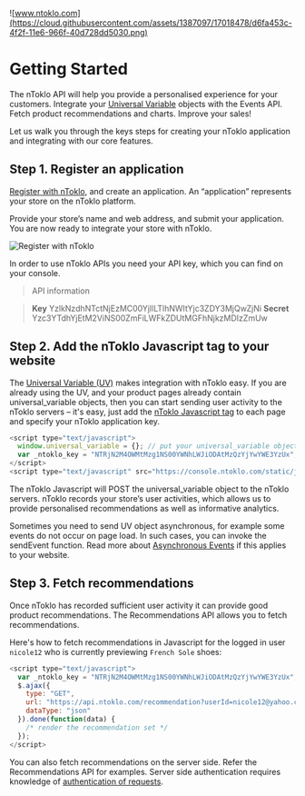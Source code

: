 ![www.ntoklo.com](https://cloud.githubusercontent.com/assets/1387097/17018478/d6fa453c-4f2f-11e6-966f-40d728dd5030.png)

# Getting Started

The nToklo API will help you provide a personalised experience for your customers. Integrate your [Universal Variable](http://docs.qubitproducts.com/uv/intro/) objects with the Events API. Fetch product recommendations and charts. Improve your sales!

Let us walk you through the keys steps for creating your nToklo application and integrating with our core features.

## Step 1. Register an application
[Register with nToklo](http://console.ntoklo.com/register), and create an application. An “application” represents your store on the nToklo platform.

Provide your store’s name and web address, and submit your application. You are now ready to integrate your store with nToklo.

![Register with nToklo](https://cloud.githubusercontent.com/assets/1387097/17016906/20acf276-4f29-11e6-8ad7-b805a9c71873.gif)

In order to use nToklo APIs you need your API key, which you can find on your console.

> API information

> **Key**  YzlkNzdhNTctNjEzMC00YjllLTlhNWItYjc3ZDY3MjQwZjNi
>**Secret** Yzc3YTdhYjEtM2ViNS00ZmFiLWFkZDUtMGFhNjkzMDIzZmUw

## Step 2. Add the nToklo Javascript tag to your website
The [Universal Variable (UV)]((http://docs.qubitproducts.com/uv/intro/)) makes integration with nToklo easy. If you are already using the UV, and your product pages already contain universal_variable objects, then you can start sending user activity to the nToklo servers – it's easy, just add the [nToklo Javascript tag](/doc/api/js.md) to each page and specify your nToklo application key.

```javascript
<script type="text/javascript">
  window.universal_variable = {}; // put your universal_variable object here
  var _ntoklo_key = "NTRjN2M4OWMtMzg1NS00YWNhLWJiODAtMzQzYjYwYWE3YzUx";
</script>
<script type="text/javascript" src="https://console.ntoklo.com/static/js/ntoklo.js"></script>
```

The nToklo Javascript will POST the universal_variable object to the nToklo servers. nToklo records your store’s user activities, which allows us to provide personalised recommendations as well as informative analytics.

Sometimes you need to send UV object asynchronous, for example some events do not occur on page load. In such cases, you can invoke the sendEvent function. Read more about [Asynchronous Events](async_events.md) if this applies to your website.

## Step 3. Fetch recommendations
Once nToklo has recorded sufficient user activity it can provide good product recommendations. The Recommendations API allows you to fetch recommendations.

Here's how to fetch recommendations in Javascript for the logged in user `nicole12` who is currently previewing `French Sole` shoes:
```javascript
<script type="text/javascript">
  var _ntoklo_key = "NTRjN2M4OWMtMzg1NS00YWNhLWJiODAtMzQzYjYwYWE3YzUx";
  $.ajax({
    type: "GET",
    url: "https://api.ntoklo.com/recommendation?userId=nicole12@yahoo.com&productId=frenchsole_10201&client_key=" + _ntoklo_key,
    dataType: "json"
  }).done(function(data) {
    /* render the recommendation set */
  });
</script>
```
You can also fetch recommendations on the server side. Refer the Recommendations API for examples. Server side authentication requires knowledge of [authentication of requests](auth.md).



